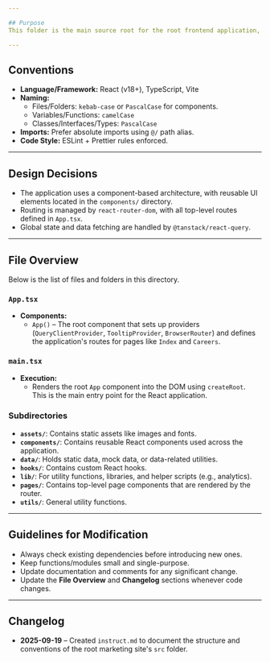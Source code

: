 ```yaml
---

## Purpose
This folder is the main source root for the root frontend application, which serves as the main marketing website for Desktop Commander. It contains the application's entry point, routing, pages, and core components.

---
```


## Conventions
- **Language/Framework:** React (v18+), TypeScript, Vite
- **Naming:**
  - Files/Folders: `kebab-case` or `PascalCase` for components.
  - Variables/Functions: `camelCase`
  - Classes/Interfaces/Types: `PascalCase`
- **Imports:** Prefer absolute imports using `@/` path alias.
- **Code Style:** ESLint + Prettier rules enforced.

---

## Design Decisions
- The application uses a component-based architecture, with reusable UI elements located in the `components/` directory.
- Routing is managed by `react-router-dom`, with all top-level routes defined in `App.tsx`.
- Global state and data fetching are handled by `@tanstack/react-query`.

---

## File Overview
Below is the list of files and folders in this directory.

### `App.tsx`
- **Components:**
  - `App()` – The root component that sets up providers (`QueryClientProvider`, `TooltipProvider`, `BrowserRouter`) and defines the application's routes for pages like `Index` and `Careers`.

### `main.tsx`
- **Execution:**
  - Renders the root `App` component into the DOM using `createRoot`. This is the main entry point for the React application.

### Subdirectories
- **`assets/`**: Contains static assets like images and fonts.
- **`components/`**: Contains reusable React components used across the application.
- **`data/`**: Holds static data, mock data, or data-related utilities.
- **`hooks/`**: Contains custom React hooks.
- **`lib/`**: For utility functions, libraries, and helper scripts (e.g., analytics).
- **`pages/`**: Contains top-level page components that are rendered by the router.
- **`utils/`**: General utility functions.

---

## Guidelines for Modification
- Always check existing dependencies before introducing new ones.
- Keep functions/modules small and single-purpose.
- Update documentation and comments for any significant change.
- Update the **File Overview** and **Changelog** sections whenever code changes.

---

## Changelog
- **2025-09-19** – Created `instruct.md` to document the structure and conventions of the root marketing site's `src` folder.
